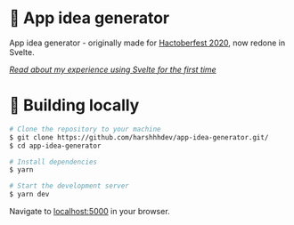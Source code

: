 # 📱 App idea generator

App idea generator - originally made for [Hactoberfest 2020](https://hacktoberfest.digitalocean.com/), now redone in Svelte.

[*Read about my experience using Svelte for the first time*](https://harshhhdev.github.io/blog/my-experience-with-svelte)

# 🚀 Building locally

```bash
# Clone the repository to your machine
$ git clone https://github.com/harshhhdev/app-idea-generator.git/
$ cd app-idea-generator

# Install dependencies
$ yarn

# Start the development server
$ yarn dev
```

Navigate to [localhost:5000](http://localhost:5000) in your browser.
